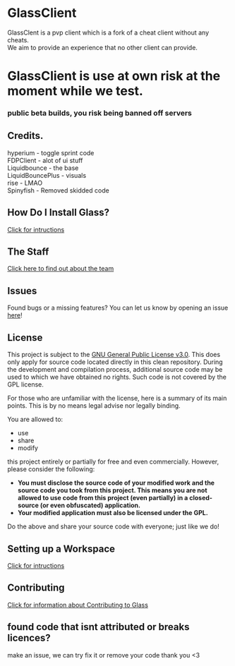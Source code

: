 # GlassClient

GlassClent is a pvp client which is a fork of a cheat client without any cheats.<br>
We aim to provide an experience that no other client can provide. <br>
# GlassClient is use at own risk at the moment while we test.
### public beta builds, you risk being banned off servers

## Credits.
hyperium - toggle sprint code<br>
FDPClient - alot of ui stuff<br>
Liquidbounce - the base<br>
LiquidBouncePlus - visuals <br>
rise - LMAO <br>
Spinyfish - Removed skidded code <br>

## How Do I Install Glass?
[Click for intructions](docs/INSTALLING.md)

## The Staff
[Click here to find out about the team](docs/TEAM.md)

## Issues
Found bugs or a missing features? You can let us know by opening an issue [here](https://github.com/GlassClient/GlassClient/issues)!

## License
This project is subject to the [GNU General Public License v3.0](LICENSE). This does only apply for source code located directly in this clean repository. During the development and compilation process, additional source code may be used to which we have obtained no rights. Such code is not covered by the GPL license.

For those who are unfamiliar with the license, here is a summary of its main points. This is by no means legal advise nor legally binding.

You are allowed to:
- use
- share
- modify

this project entirely or partially for free and even commercially. However, please consider the following:

- **You must disclose the source code of your modified work and the source code you took from this project. This means you are not allowed to use code from this project (even partially) in a closed-source (or even obfuscated) application.**
- **Your modified application must also be licensed under the GPL.**

Do the above and share your source code with everyone; just like we do!

## Setting up a Workspace
[Click for intructions](docs/WORKSPACE.md)

## Contributing
[Click for information about Contributing to Glass](docs/NOTECONTRUBTIONS.md)

## found code that isnt attributed or breaks licences?
make an issue, we can try fix it or remove your code
thank you <3
